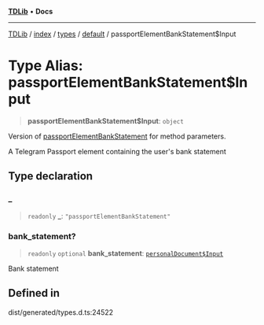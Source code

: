 [**TDLib**](../../../../../../README.md) • **Docs**

***

[TDLib](../../../../../../modules.md) / [index](../../../../../README.md) / [types](../../../README.md) / [default](../README.md) / passportElementBankStatement$Input

# Type Alias: passportElementBankStatement$Input

> **passportElementBankStatement$Input**: `object`

Version of [passportElementBankStatement](passportElementBankStatement.md) for method parameters.

A Telegram Passport element containing the user's bank statement

## Type declaration

### \_

> `readonly` **\_**: `"passportElementBankStatement"`

### bank\_statement?

> `readonly` `optional` **bank\_statement**: [`personalDocument$Input`](personalDocument$Input-1.md)

Bank statement

## Defined in

dist/generated/types.d.ts:24522
